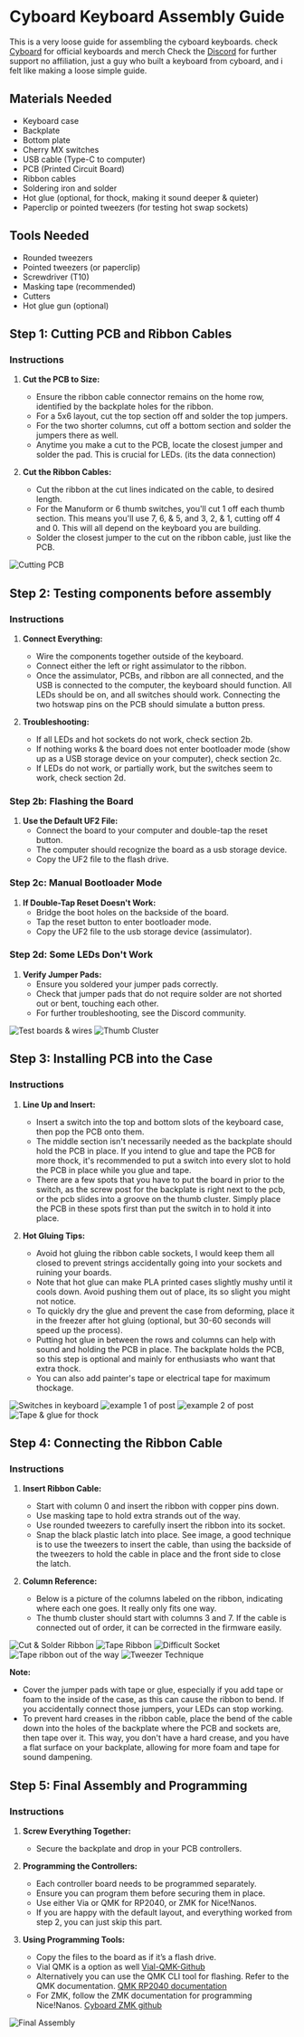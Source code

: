 # Cyboard Keyboard Assembly Guide

This is a very loose guide for assembling the cyboard keyboards.
check [Cyboard](https://www.cyboard.digital) for official keyboards and merch
Check the [Discord](https://discord.com/invite/4hf8uEnrfj) for further support
no affiliation, just a guy who built a keyboard from cyboard, and i felt like making a loose simple guide.

## Materials Needed

- Keyboard case
- Backplate
- Bottom plate
- Cherry MX switches
- USB cable (Type-C to computer)
- PCB (Printed Circuit Board)
- Ribbon cables
- Soldering iron and solder
- Hot glue (optional, for thock, making it sound deeper & quieter)
- Paperclip or pointed tweezers (for testing hot swap sockets)

## Tools Needed

- Rounded tweezers
- Pointed tweezers (or paperclip)
- Screwdriver (T10)
- Masking tape (recommended)
- Cutters
- Hot glue gun (optional)

## Step 1: Cutting PCB and Ribbon Cables

### Instructions

1. **Cut the PCB to Size:**

   - Ensure the ribbon cable connector remains on the home row, identified by the backplate holes for the ribbon.
   - For a 5x6 layout, cut the top section off and solder the top jumpers.
   - For the two shorter columns, cut off a bottom section and solder the jumpers there as well.
   - Anytime you make a cut to the PCB, locate the closest jumper and solder the pad. This is crucial for LEDs. (its the data connection)

2. **Cut the Ribbon Cables:**
   - Cut the ribbon at the cut lines indicated on the cable, to desired length.
   - For the Manuform or 6 thumb switches, you'll cut 1 off each thumb section. This means you'll use 7, 6, & 5, and 3, 2, & 1, cutting off 4 and 0. This will all depend on the keyboard you are building.
   - Solder the closest jumper to the cut on the ribbon cable, just like the PCB.

![Cutting PCB](images/cut_and_solder.jpg)

## Step 2: Testing components before assembly

### Instructions

1. **Connect Everything:**

   - Wire the components together outside of the keyboard.
   - Connect either the left or right assimulator to the ribbon.
   - Once the assimulator, PCBs, and ribbon are all connected, and the USB is connected to the computer, the keyboard should function. All LEDs should be on, and all switches should work. Connecting the two hotswap pins on the PCB should simulate a button press.

2. **Troubleshooting:**
   - If all LEDs and hot sockets do not work, check section 2b.
   - If nothing works & the board does not enter bootloader mode (show up as a USB storage device on your computer), check section 2c.
   - If LEDs do not work, or partially work, but the switches seem to work, check section 2d.

### Step 2b: Flashing the Board

1. **Use the Default UF2 File:**
   - Connect the board to your computer and double-tap the reset button.
   - The computer should recognize the board as a usb storage device.
   - Copy the UF2 file to the flash drive.

### Step 2c: Manual Bootloader Mode

1. **If Double-Tap Reset Doesn't Work:**
   - Bridge the boot holes on the backside of the board.
   - Tap the reset button to enter bootloader mode.
   - Copy the UF2 file to the usb storage device (assimulator).

### Step 2d: Some LEDs Don't Work

1. **Verify Jumper Pads:**
   - Ensure you soldered your jumper pads correctly.
   - Check that jumper pads that do not require solder are not shorted out or bent, touching each other.
   - For further troubleshooting, see the Discord community.

![Test boards & wires](images/testimage.jpg)
![Thumb Cluster](images/thumb_cluster.jpg)

## Step 3: Installing PCB into the Case

### Instructions

1. **Line Up and Insert:**

   - Insert a switch into the top and bottom slots of the keyboard case, then pop the PCB onto them.
   - The middle section isn't necessarily needed as the backplate should hold the PCB in place. If you intend to glue and tape the PCB for more thock, it's recommended to put a switch into every slot to hold the PCB in place while you glue and tape.
   - There are a few spots that you have to put the board in prior to the switch, as the screw post for the backplate is right next to the pcb, or the pcb slides into a groove on the thumb cluster. Simply place the PCB in these spots first than put the switch in to hold it into place.

2. **Hot Gluing Tips:**
   - Avoid hot gluing the ribbon cable sockets, I would keep them all closed to prevent strings accidentally going into your sockets and ruining your boards.
   - Note that hot glue can make PLA printed cases slightly mushy until it cools down. Avoid pushing them out of place, its so slight you might not notice.
   - To quickly dry the glue and prevent the case from deforming, place it in the freezer after hot gluing (optional, but 30-60 seconds will speed up the process).
   - Putting hot glue in between the rows and columns can help with sound and holding the PCB in place. The backplate holds the PCB, so this step is optional and mainly for enthusiasts who want that extra thock.
   - You can also add painter's tape or electrical tape for maximum thockage.

![Switches in keyboard](images/switches_for_pcb.jpg)
![example 1 of post](images/example1_post.jpg)
![example 2 of post](images/example2_post.jpg)
![Tape & glue for thock](images/Tape_glue_thock.jpg)

## Step 4: Connecting the Ribbon Cable

### Instructions

1. **Insert Ribbon Cable:**

   - Start with column 0 and insert the ribbon with copper pins down.
   - Use masking tape to hold extra strands out of the way.
   - Use rounded tweezers to carefully insert the ribbon into its socket.
   - Snap the black plastic latch into place. See image, a good technique is to use the tweezers to insert the cable, than using the backside of the tweezers to hold the cable in place and the front side to close the latch.

2. **Column Reference:**
   - Below is a picture of the columns labeled on the ribbon, indicating where each one goes. It really only fits one way.
   - The thumb cluster should start with columns 3 and 7. If the cable is connected out of order, it can be corrected in the firmware easily.

![Cut & Solder Ribbon](images/ribbon_cut_soldered.jpg)
![Tape Ribbon](images/ribbon_tape.jpg)
![Difficult Socket](images/difficult_socket.jpg)
![Tape ribbon out of the way](images/taped_ribbon.jpg)
![Tweezer Technique](images/tweezer_technique.jpg)

**Note:**

- Cover the jumper pads with tape or glue, especially if you add tape or foam to the inside of the case, as this can cause the ribbon to bend. If you accidentally connect those jumpers, your LEDs can stop working.
- To prevent hard creases in the ribbon cable, place the bend of the cable down into the holes of the backplate where the PCB and sockets are, then tape over it. This way, you don't have a hard crease, and you have a flat surface on your backplate, allowing for more foam and tape for sound dampening.

## Step 5: Final Assembly and Programming

### Instructions

1. **Screw Everything Together:**

   - Secure the backplate and drop in your PCB controllers.

2. **Programming the Controllers:**

   - Each controller board needs to be programmed separately.
   - Ensure you can program them before securing them in place.
   - Use either Via or QMK for RP2040, or ZMK for Nice!Nanos.
   - If you are happy with the default layout, and everything worked from step 2, you can just skip this part.

3. **Using Programming Tools:**
   - Copy the files to the board as if it’s a flash drive.
   - Vial QMK is a option as well [Vial-QMK-Github](https://github.com/Cyboard-DigitalTailor/vial-qmk)
   - Alternatively you can use the QMK CLI tool for flashing. Refer to the QMK documentation. [QMK RP2040 documentation](https://github.com/qmk/qmk_firmware/blob/master/docs/platformdev_rp2040.md)
   - For ZMK, follow the ZMK documentation for programming Nice!Nanos. [Cyboard ZMK github](https://github.com/Cyboard-DigitalTailor/zmk-user-config-template)

![Final Assembly](images/final_assembly.jpg)

